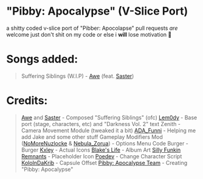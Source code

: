# "Pibby: Apocalypse" (V-Slice Port)
a shitty coded v-slice port of "Pibber: Apocolapse"
pull requests *are* welcome just don't shit on my code or else i **will** lose motivation 🙏

# Songs added:
> Suffering Siblings (W.I.P) - [Awe](https://www.youtube.com/@awe9037) (feat. [Saster](https://youtube.com/@sasterofficial))

# Credits:
> [Awe](https://www.youtube.com/@awe9037) and [Saster](https://youtube.com/@sasterofficial) - Composed "Suffering Siblings" (ofc)
> [Lem0dy](https://www.youtube.com/@Lem0dy) - Base port (stage, characters, etc) and "Darkness Vol. 2" text
> Zenith - Camera Movement Module (tweaked it a bit)
> [ADA_Funni](https://youtube.com/@ada_funni) - Helping me add Jake and some other stuff
> Gameplay Modifiers Mod ([NoMoreNuzlocke](https://gamebanana.com/members/2733539) & [Nebula_Zorua](https://gamebanana.com/members/1775208)) - Options Menu Code
> Burger - Burger
> [Kxley](https://www.youtube.com/channel/UCR6buB703M2W4LoiOLY2GzA) - Actual Icons
> [Blake's Life](https://x.com/Blakes_Life_) - Album Art
> [Silly Funkin Remnants](https://x.com/Luanadofnf) - Placeholder Icon
> [Poedev](https://gamebanana.com/members/2095900) - Change Character Script
> [KoloInDaKrib](https://github.com/KoloInDaCrib) - Capsule Offset
> [Pibby: Apocalypse Team](https://youtube.com/@FNFPibbyApocalypse) - Creating "Pibby: Apocalypse"
